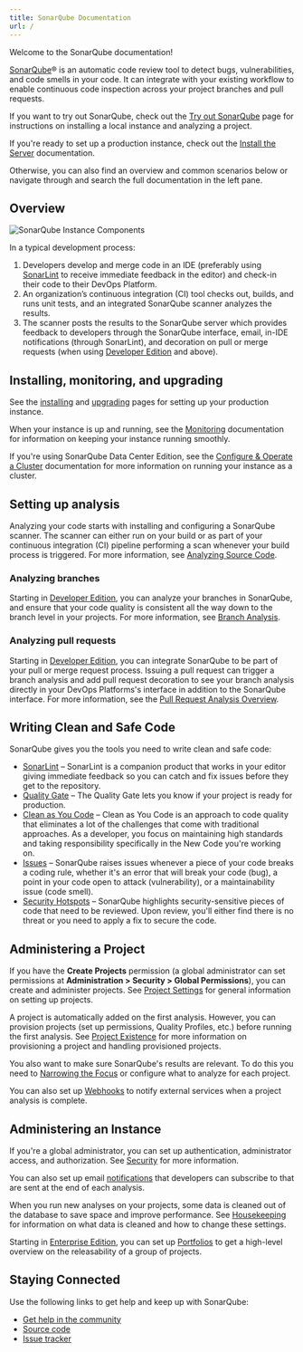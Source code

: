 ```yaml
---
title: SonarQube Documentation
url: /
---
```


Welcome to the SonarQube documentation! 

[SonarQube](https://www.sonarqube.org/)® is an automatic code review tool to detect bugs, vulnerabilities, and code smells in your code. It can integrate with your existing workflow to enable continuous code inspection across your project branches and pull requests.

If you want to try out SonarQube, check out the [Try out SonarQube](/setup/get-started-2-minutes/) page for instructions on installing a local instance and analyzing a project.

If you're ready to set up a production instance, check out the [Install the Server](/setup/install-server/) documentation.

Otherwise, you can also find an overview and common scenarios below or navigate through and search the full documentation in the left pane.

## Overview

![SonarQube Instance Components](/images/dev-cycle.png)

In a typical development process:  

1. Developers develop and merge code in an IDE (preferably using [SonarLint](https://www.sonarlint.org/) to receive immediate feedback in the editor) and check-in their code to their DevOps Platform.
1. An organization’s continuous integration (CI) tool checks out, builds, and runs unit tests, and an integrated SonarQube scanner analyzes the results.
1. The scanner posts the results to the SonarQube server which provides feedback to developers through the SonarQube interface, email, in-IDE notifications (through SonarLint), and decoration on pull or merge requests (when using [Developer Edition](https://redirect.sonarsource.com/editions/developer.html) and above).

## Installing, monitoring, and upgrading

See the [installing](/setup/install-server/) and [upgrading](/setup/upgrading/) pages for setting up your production instance.

When your instance is up and running, see the [Monitoring](/instance-administration/monitoring/) documentation for information on keeping your instance running smoothly.

If you're using SonarQube Data Center Edition, see the [Configure & Operate a Cluster](/setup/operate-cluster/) documentation for more information on running your instance as a cluster.

## Setting up analysis

Analyzing your code starts with installing and configuring a SonarQube scanner. The scanner can either run on your build or as part of your continuous integration (CI) pipeline performing a scan whenever your build process is triggered. For more information, see [Analyzing Source Code](/analysis/overview/). 

### Analyzing branches

Starting in [Developer Edition](https://redirect.sonarsource.com/editions/developer.html), you can analyze your branches in SonarQube, and ensure that your code quality is consistent all the way down to the branch level in your projects. For more information, see [Branch Analysis](/branches/overview/).

### Analyzing pull requests

Starting in [Developer Edition](https://redirect.sonarsource.com/editions/developer.html), you can integrate SonarQube to be part of your pull or merge request process. Issuing a pull request can trigger a branch analysis and add pull request decoration to see your branch analysis directly in your DevOps Platforms's interface in addition to the SonarQube interface. For more information, see the [Pull Request Analysis Overview](/analysis/pull-request/).

## Writing Clean and Safe Code

SonarQube gives you the tools you need to write clean and safe code:

- [SonarLint](https://www.sonarlint.org/) – SonarLint is a companion product that works in your editor giving immediate feedback so you can catch and fix issues before they get to the repository.
- [Quality Gate](/user-guide/quality-gates/) – The Quality Gate lets you know if your project is ready for production. 
- [Clean as You Code](/user-guide/clean-as-you-code/) – Clean as You Code is an approach to code quality that eliminates a lot of the challenges that come with traditional approaches. As a developer, you focus on maintaining high standards and taking responsibility specifically in the New Code you're working on.
- [Issues](/user-guide/issues/) – SonarQube raises issues whenever a piece of your code breaks a coding rule, whether it's an error that will break your code (bug), a point in your code open to attack (vulnerability), or a maintainability issue (code smell).
- [Security Hotspots](/user-guide/security-hotspots/) – SonarQube highlights security-sensitive pieces of code that need to be reviewed. Upon review, you'll either find there is no threat or you need to apply a fix to secure the code.
 
## Administering a Project

If you have the **Create Projects** permission (a global administrator can set permissions at **Administration > Security > Global Permissions**), you can create and administer projects. See [Project Settings](/project-administration/project-settings/) for general information on setting up projects. 

A project is automatically added on the first analysis. However, you can provision projects (set up permissions, Quality Profiles, etc.) before running the first analysis. See [Project Existence](/project-administration/project-existence/) for more information on provisioning a project and handling provisioned projects.

You also want to make sure SonarQube's results are relevant. To do this you need to [Narrowing the Focus](/project-administration/narrowing-the-focus/) or configure what to analyze for each project.

You can also set up [Webhooks](/project-administration/webhooks/) to notify external services when a project analysis is complete.

## Administering an Instance

If you're a global administrator, you can set up authentication, administrator access, and authorization. See [Security](/instance-administration/security/) for more information.

You can also set up email [notifications](/instance-administration/notifications/) that developers can subscribe to that are sent at the end of each analysis. 

When you run new analyses on your projects, some data is cleaned out of the database to save space and improve performance. See [Housekeeping](/instance-administration/housekeeping/) for information on what data is cleaned and how to change these settings.

Starting in [Enterprise Edition](https://www.sonarqube.org/enterprise-edition/), you can set up [Portfolios](/user-guide/portfolios/) to get a high-level overview on the releasability of a group of projects.  

## Staying Connected

Use the following links to get help and keep up with SonarQube:

- [Get help in the community](https://www.sonarqube.org/community/)
- [Source code](https://github.com/SonarSource)
- [Issue tracker](https://jira.sonarsource.com/)